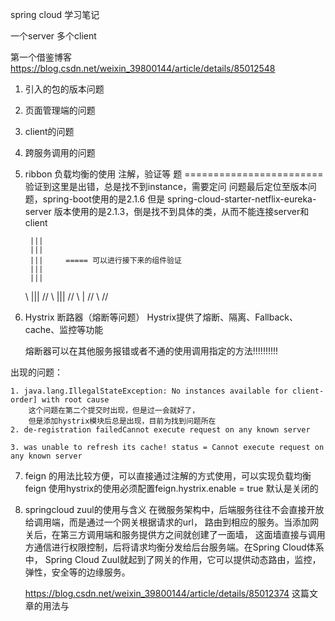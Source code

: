 spring cloud 学习笔记

一个server 多个client

第一个借鉴博客
    https://blog.csdn.net/weixin_39800144/article/details/85012548
1. 引入的包的版本问题
2. 页面管理端的问题
3. client的问题
4. 跨服务调用的问题
5. ribbon 负载均衡的使用 注解，验证等
题
========================  验证到这里是出错，总是找不到instance，需要定问
    问题最后定位至版本问题，spring-boot使用的是2.1.6 
    但是 spring-cloud-starter-netflix-eureka-server 版本使用的是2.1.3，倒是找不到具体的类，从而不能连接server和client
    
        |||
        |||
        |||     ===== 可以进行接下来的组件验证
        |||
        |||
    \\  |||  //
     \\ ||| //
      \\ | //
       \\ //


6. Hystrix 断路器（熔断等问题）
    Hystrix提供了熔断、隔离、Fallback、cache、监控等功能
    
    熔断器可以在其他服务报错或者不通的使用调用指定的方法!!!!!!!!!!
    
    
出现的问题：

    1. java.lang.IllegalStateException: No instances available for client-order] with root cause
        这个问题在第二个提交时出现，但是过一会就好了，
        但是添加hystrix模块后总是出现，目前为找到问题所在
    2. de-registration failedCannot execute request on any known server
    
    3. was unable to refresh its cache! status = Cannot execute request on any known server
    
    
7. feign 的用法比较方便，可以直接通过注解的方式使用，可以实现负载均衡
    feign 使用hystrix的使用必须配置feign.hystrix.enable = true  默认是关闭的
    
    
8. springcloud zuul的使用与含义
    在微服务架构中，后端服务往往不会直接开放给调用端，而是通过一个网关根据请求的url，
    路由到相应的服务。当添加网关后，在第三方调用端和服务提供方之间就创建了一面墙，
    这面墙直接与调用方通信进行权限控制，后将请求均衡分发给后台服务端。在Spring Cloud体系中， 
    Spring Cloud Zuul就起到了网关的作用，它可以提供动态路由，监控，弹性，安全等的边缘服务。

    https://blog.csdn.net/weixin_39800144/article/details/85012374 这篇文章的用法与    
